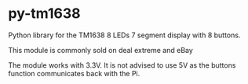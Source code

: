 # py-tm1638

Python library for the TM1638 8 LEDs 7 segment display with 8 buttons.

This module is commonly sold on deal extreme and eBay

The module works with 3.3V. It is not advised to use 5V as the buttons function communicates back with the Pi.




